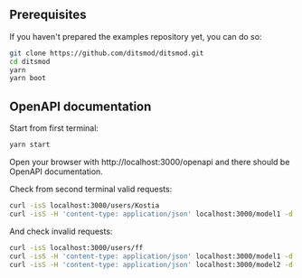 ## Prerequisites

If you haven't prepared the examples repository yet, you can do so:

```bash
git clone https://github.com/ditsmod/ditsmod.git
cd ditsmod
yarn
yarn boot
```

## OpenAPI documentation

Start from first terminal:

```bash
yarn start
```

Open your browser with http://localhost:3000/openapi and there
should be OpenAPI documentation.

Check from second terminal valid requests:

```bash
curl -isS localhost:3000/users/Kostia
curl -isS -H 'content-type: application/json' localhost:3000/model1 -d '{"numbers": [5]}'
```

And check invalid requests:

```bash
curl -isS localhost:3000/users/ff
curl -isS -H 'content-type: application/json' localhost:3000/model1 -d '{}'
curl -isS -H 'content-type: application/json' localhost:3000/model2 -d '{"model1":{"numbers": ["d"]}}'
```
